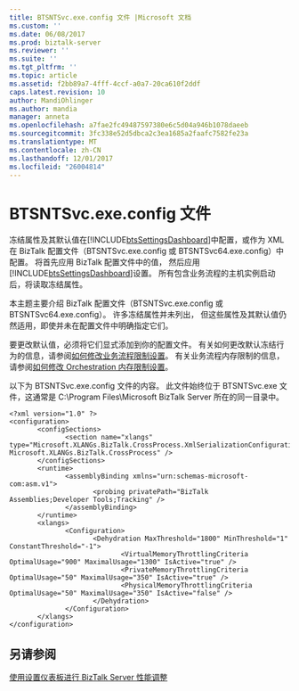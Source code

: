 ```yaml
---
title: BTSNTSvc.exe.config 文件 |Microsoft 文档
ms.custom: ''
ms.date: 06/08/2017
ms.prod: biztalk-server
ms.reviewer: ''
ms.suite: ''
ms.tgt_pltfrm: ''
ms.topic: article
ms.assetid: f2bb89a7-4fff-4ccf-a0a7-20ca610f2ddf
caps.latest.revision: 10
author: MandiOhlinger
ms.author: mandia
manager: anneta
ms.openlocfilehash: a7fae2fc49487597380e6c5d04a946b1078daeeb
ms.sourcegitcommit: 3fc338e52d5dbca2c3ea1685a2faafc7582fe23a
ms.translationtype: MT
ms.contentlocale: zh-CN
ms.lasthandoff: 12/01/2017
ms.locfileid: "26004814"
---
```

# <a name="btsntsvcexeconfig-file"></a>BTSNTSvc.exe.config 文件
冻结属性及其默认值在[!INCLUDE[btsSettingsDashboard](../includes/btssettingsdashboard-md.md)]中配置，或作为 XML 在 BizTalk 配置文件（BTSNTSvc.exe.config 或 BTSNTSvc64.exe.config）中配置。 将首先应用 BizTalk 配置文件中的值， 然后应用[!INCLUDE[btsSettingsDashboard](../includes/btssettingsdashboard-md.md)]设置。 所有包含业务流程的主机实例启动后，将读取冻结属性。  
  
 本主题主要介绍 BizTalk 配置文件（BTSNTSvc.exe.config 或 BTSNTSvc64.exe.config）。 许多冻结属性并未列出， 但这些属性及其默认值仍然适用，即使并未在配置文件中明确指定它们。  
  
 要更改默认值，必须将它们显式添加到你的配置文件。 有关如何更改默认冻结行为的信息，请参阅[如何修改业务流程限制设置](../core/how-to-modify-orchestration-throttling-settings.md)。 有关业务流程内存限制的信息，请参阅[如何修改 Orchestration 内存限制设置](../core/how-to-modify-orchestration-memory-throttling-settings.md)。  
  
 以下为 BTSNTSvc.exe.config 文件的内容。 此文件始终位于 BTSNTSvc.exe 文件，这通常是 C:\Program Files\Microsoft BizTalk Server 所在的同一目录中。  
  
```  
<?xml version="1.0" ?>  
<configuration>  
       <configSections>  
              <section name="xlangs" type="Microsoft.XLANGs.BizTalk.CrossProcess.XmlSerializationConfigurationSectionHandler, Microsoft.XLANGs.BizTalk.CrossProcess" />  
       </configSections>  
       <runtime>  
              <assemblyBinding xmlns="urn:schemas-microsoft-com:asm.v1">  
                     <probing privatePath="BizTalk Assemblies;Developer Tools;Tracking" />  
              </assemblyBinding>  
       </runtime>  
       <xlangs>  
              <Configuration>  
                     <Dehydration MaxThreshold="1800" MinThreshold="1" ConstantThreshold="-1">  
                            <VirtualMemoryThrottlingCriteria OptimalUsage="900" MaximalUsage="1300" IsActive="true" />  
                            <PrivateMemoryThrottlingCriteria OptimalUsage="50" MaximalUsage="350" IsActive="true" />  
                            <PhysicalMemoryThrottlingCriteria OptimalUsage="50" MaximalUsage="350" IsActive="false" />  
                     </Dehydration>  
              </Configuration>  
       </xlangs>  
</configuration>  
```  
  
## <a name="see-also"></a>另请参阅  
 [使用设置仪表板进行 BizTalk Server 性能调整](../core/using-settings-dashboard-for-biztalk-server-performance-tuning.md)